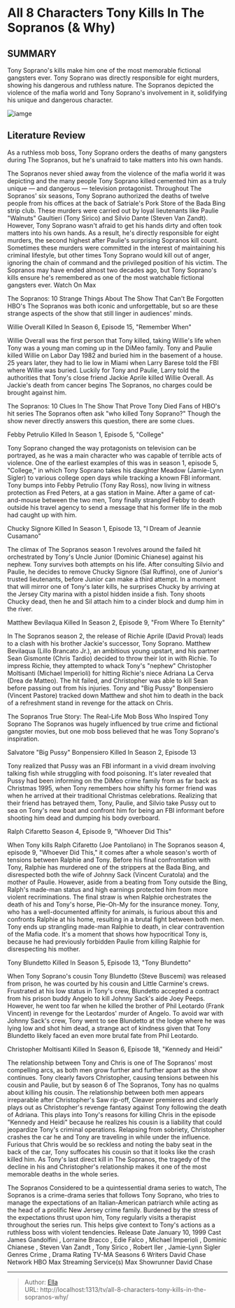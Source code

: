 # All 8 Characters Tony Kills In The Sopranos (&amp; Why)


## SUMMARY 


 Tony Soprano&#39;s kills make him one of the most memorable fictional gangsters ever. 
 Tony Soprano was directly responsible for eight murders, showing his dangerous and ruthless nature. 
The Sopranos
 depicted the violence of the mafia world and Tony Soprano&#39;s involvement in it, solidifying his unique and dangerous character. 

![iamge](https://static1.srcdn.com/wordpress/wp-content/uploads/2023/02/the-sopranos-all-tony-kills-why.jpg)

## Literature Review
As a ruthless mob boss, Tony Soprano orders the deaths of many gangsters during The Sopranos, but he&#39;s unafraid to take matters into his own hands.




The Sopranos never shied away from the violence of the mafia world it was depicting and the many people Tony Soprano killed cemented him as a truly unique — and dangerous — television protagonist. Throughout The Sopranos&#39; six seasons, Tony Soprano authorized the deaths of twelve people from his offices at the back of Satriale&#39;s Pork Store of the Bada Bing strip club. These murders were carried out by loyal lieutenants like Paulie &#34;Walnuts&#34; Gaultieri (Tony Sirico) and Silvio Dante (Steven Van Zandt).
However, Tony Soprano wasn&#39;t afraid to get his hands dirty and often took matters into his own hands. As a result, he&#39;s directly responsible for eight murders, the second highest after Paulie&#39;s surprising Sopranos kill count. Sometimes these murders were committed in the interest of maintaining his criminal lifestyle, but other times Tony Soprano would kill out of anger, ignoring the chain of command and the privileged position of his victim. The Sopranos may have ended almost two decades ago, but Tony Soprano&#39;s kills ensure he&#39;s remembered as one of the most watchable fictional gangsters ever.
Watch On Max
            
 
 The Sopranos: 10 Strange Things About The Show That Can&#39;t Be Forgotten 
HBO&#39;s The Sopranos was both iconic and unforgettable, but so are these strange aspects of the show that still linger in audiences&#39; minds.













 








 Willie Overall 
Killed In Season 6, Episode 15, &#34;Remember When&#34;
        

Willie Overall was the first person that Tony killed, taking Willie&#39;s life when Tony was a young man coming up in the DiMeo family. Tony and Paulie killed Willie on Labor Day 1982 and buried him in the basement of a house. 25 years later, they had to lie low in Miami when Larry Barese told the FBI where Willie was buried. Luckily for Tony and Paulie, Larry told the authorities that Tony&#39;s close friend Jackie Aprile killed Willie Overall. As Jackie&#39;s death from cancer begins The Sopranos, no charges could be brought against him.
            
 
 The Sopranos: 10 Clues In The Show That Prove Tony Died 
Fans of HBO&#39;s hit series The Sopranos often ask &#34;who killed Tony Soprano?&#34; Though the show never directly answers this question, there are some clues.









 Febby Petrulio 
Killed In Season 1, Episode 5, &#34;College&#34;
        

Tony Soprano changed the way protagonists on television can be portrayed, as he was a main character who was capable of terrible acts of violence. One of the earliest examples of this was in season 1, episode 5, &#34;College,&#34; in which Tony Soprano takes his daughter Meadow (Jamie-Lynn Sigler) to various college open days while tracking a known FBI informant.
Tony bumps into Febby Petrulio (Tony Ray Ross), now living in witness protection as Fred Peters, at a gas station in Maine. After a game of cat-and-mouse between the two men, Tony finally strangled Febby to death outside his travel agency to send a message that his former life in the mob had caught up with him.





 Chucky Signore 
Killed In Season 1, Episode 13, &#34;I Dream of Jeannie Cusamano&#34;
        

The climax of The Sopranos season 1 revolves around the failed hit orchestrated by Tony&#39;s Uncle Junior (Dominic Chianese) against his nephew. Tony survives both attempts on his life. After consulting Silvio and Paulie, he decides to remove Chucky Signore (Sal Ruffino), one of Junior&#39;s trusted lieutenants, before Junior can make a third attempt.
In a moment that will mirror one of Tony&#39;s later kills, he surprises Chucky by arriving at the Jersey City marina with a pistol hidden inside a fish. Tony shoots Chucky dead, then he and Sil attach him to a cinder block and dump him in the river.





 Matthew Bevilaqua 
Killed In Season 2, Episode 9, &#34;From Where To Eternity&#34;
        

In The Sopranos season 2, the release of Richie Aprile (David Proval) leads to a clash with his brother Jackie&#39;s successor, Tony Soprano. Matthew Bevilaqua (Lillo Brancato Jr.), an ambitious young upstart, and his partner Sean Gismonte (Chris Tardio) decided to throw their lot in with Richie. To impress Richie, they attempted to whack Tony&#39;s &#34;nephew&#34; Christopher Moltisanti (Michael Imperioli) for hitting Richie&#39;s niece Adriana La Cerva (Drea de Matteo).
The hit failed, and Christopher was able to kill Sean before passing out from his injuries. Tony and &#34;Big Pussy&#34; Bonpensiero (Vincent Pastore) tracked down Matthew and shot him to death in the back of a refreshment stand in revenge for the attack on Chris.
            
 
 The Sopranos True Story: The Real-Life Mob Boss Who Inspired Tony Soprano 
The Sopranos was hugely influenced by true crime and fictional gangster movies, but one mob boss believed that he was Tony Soprano&#39;s inspiration.









 Salvatore &#34;Big Pussy&#34; Bonpensiero 
Killed In Season 2, Episode 13


 







Tony realized that Pussy was an FBI informant in a vivid dream involving talking fish while struggling with food poisoning. It&#39;s later revealed that Pussy had been informing on the DiMeo crime family from as far back as Christmas 1995, when Tony remembers how shifty his former friend was when he arrived at their traditional Christmas celebrations. Realizing that their friend has betrayed them, Tony, Paulie, and Silvio take Pussy out to sea on Tony&#39;s new boat and confront him for being an FBI informant before shooting him dead and dumping his body overboard.





 Ralph Cifaretto 
Season 4, Episode 9, &#34;Whoever Did This&#34;
        

When Tony kills Ralph Cifaretto (Joe Pantoliano) in The Sopranos season 4, episode 9, &#34;Whoever Did This,&#34; it comes after a whole season&#39;s worth of tensions between Ralphie and Tony. Before his final confrontation with Tony, Ralphie has murdered one of the strippers at the Bada Bing, and disrespected both the wife of Johnny Sack (Vincent Curatola) and the mother of Paulie. However, aside from a beating from Tony outside the Bing, Ralph&#39;s made-man status and high earnings protected him from more violent recriminations.
The final straw is when Ralphie orchestrates the death of his and Tony&#39;s horse, Pie-Oh-My for the insurance money. Tony, who has a well-documented affinity for animals, is furious about this and confronts Ralphie at his home, resulting in a brutal fight between both men. Tony ends up strangling made-man Ralphie to death, in clear contravention of the Mafia code. It&#39;s a moment that shows how hypocritical Tony is, because he had previously forbidden Paulie from killing Ralphie for disrespecting his mother.





 Tony Blundetto 
Killed In Season 5, Episode 13, &#34;Tony Blundetto&#34;
        

When Tony Soprano&#39;s cousin Tony Blundetto (Steve Buscemi) was released from prison, he was courted by his cousin and Little Carmine&#39;s crews. Frustrated at his low status in Tony&#39;s crew, Blundetto accepted a contract from his prison buddy Angelo to kill Johnny Sack&#39;s aide Joey Peeps. However, he went too far when he killed the brother of Phil Leotardo (Frank Vincent) in revenge for the Leotardos&#39; murder of Angelo.
To avoid war with Johnny Sack&#39;s crew, Tony went to see Blundetto at the lodge where he was lying low and shot him dead, a strange act of kindness given that Tony Blundetto likely faced an even more brutal fate from Phil Leotardo.





 Christopher Moltisanti 
Killed In Season 6, Episode 18, &#34;Kennedy and Heidi&#34;


 







The relationship between Tony and Chris is one of The Sopranos&#39; most compelling arcs, as both men grow further and further apart as the show continues. Tony clearly favors Christopher, causing tensions between his cousin and Paulie, but by season 6 of The Sopranos, Tony has no qualms about killing his cousin. The relationship between both men appears irreparable after Christopher&#39;s Saw rip-off, Cleaver premieres and clearly plays out as Christopher&#39;s revenge fantasy against Tony following the death of Adriana.
This plays into Tony&#39;s reasons for killing Chris in the episode &#34;Kennedy and Heidi&#34; because he realizes his cousin is a liability that could jeopardize Tony&#39;s criminal operations. Relapsing from sobriety, Christopher crashes the car he and Tony are traveling in while under the influence. Furious that Chris would be so reckless and noting the baby seat in the back of the car, Tony suffocates his cousin so that it looks like the crash killed him. As Tony&#39;s last direct kill in The Sopranos, the tragedy of the decline in his and Christopher&#39;s relationship makes it one of the most memorable deaths in the whole series.
        


 The Sopranos 
Considered to be a quintessential drama series to watch, The Sopranos is a crime-drama series that follows Tony Soprano, who tries to manage the expectations of an Italian-American patriarch while acting as the head of a prolific New Jersey crime family. Burdened by the stress of the expectations thrust upon him, Tony regularly visits a therapist throughout the series run. This helps give context to Tony&#39;s actions as a ruthless boss with violent tendencies.
 Release Date   January 10, 1999    Cast   James Gandolfini , Lorraine Bracco , Edie Falco , Michael Imperioli , Dominic Chianese , Steven Van Zandt , Tony Sirico , Robert Iler , Jamie-Lynn Sigler    Genres   Crime , Drama    Rating   TV-MA    Seasons   6    Writers   David Chase    Network   HBO Max    Streaming Service(s)   Max    Showrunner   David Chase    





---

> Author: [Ella](https://instagram.hk.cn/)  
> URL: http://localhost:1313/tv/all-8-characters-tony-kills-in-the-sopranos-why/  

